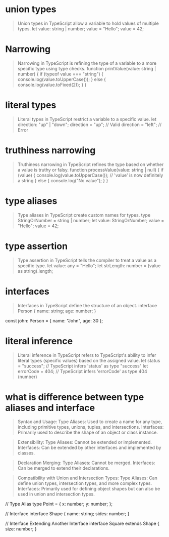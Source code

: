 # union types

>Union types in TypeScript allow a variable to hold values of multiple types.
let value: string | number;
value = "Hello";
value = 42;

# Narrowing

>Narrowing in TypeScript is refining the type of a variable to a more specific type using type checks.
function printValue(value: string | number) {
  if (typeof value === "string") {
    console.log(value.toUpperCase());
  } else {
    console.log(value.toFixed(2));
  }
}


# literal types

>Literal types in TypeScript restrict a variable to a specific value.
let direction: "up" | "down";
direction = "up"; // Valid
direction = "left"; // Error


# truthiness narrowing

>Truthiness narrowing in TypeScript refines the type based on whether a value is truthy or falsy.
function processValue(value: string | null) {
  if (value) {
    console.log(value.toUpperCase()); // 'value' is now definitely a string
  } else {
    console.log("No value");
  }
}
 

# type aliases

>Type aliases in TypeScript create custom names for types.
type StringOrNumber = string | number;
let value: StringOrNumber;
value = "Hello";
value = 42;


# type assertion

>Type assertion in TypeScript tells the compiler to treat a value as a specific type.
let value: any = "Hello";
let strLength: number = (value as string).length;


# interfaces

>Interfaces in TypeScript define the structure of an object.
interface Person {
  name: string;
  age: number;
}

const john: Person = { name: "John", age: 30 };


# literal inference

>Literal inference in TypeScript refers to TypeScript's ability to infer literal types (specific values) based on the assigned value.
let status = "success"; // TypeScript infers 'status' as type "success"
let errorCode = 404; // TypeScript infers 'errorCode' as type 404 (number)


# what is difference between type aliases and interface

>Syntax and Usage:
Type Aliases: Used to create a name for any type, including primitive types, unions, tuples, and intersections.
Interfaces: Primarily used to describe the shape of an object or class instance.

>Extensibility:
Type Aliases: Cannot be extended or implemented.
Interfaces: Can be extended by other interfaces and implemented by classes.

>Declaration Merging:
Type Aliases: Cannot be merged.
Interfaces: Can be merged to extend their declarations.

>Compatibility with Union and Intersection Types:
Type Aliases: Can define union types, intersection types, and more complex types.
Interfaces: Primarily used for defining object shapes but can also be used in union and intersection types.

// Type Alias
type Point = {
  x: number;
  y: number;
};

// Interface
interface Shape {
  name: string;
  sides: number;
}

// Interface Extending Another Interface
interface Square extends Shape {
  size: number;
}
